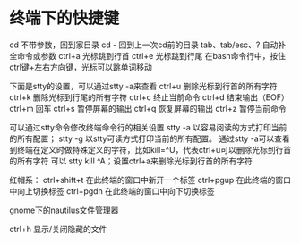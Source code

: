 # 终端下的快捷键



cd		不带参数，回到家目录
cd -	回到上一次cd前的目录
tab、tab/esc、?	自动补全命令或参数
ctrl+a	光标跳到行首
ctrl+e	光标跳到行尾
在bash命令行中，按住ctrl键+左右方向键，光标可以跳单词移动



下面是stty的设置，可以通过stty -a来查看
ctrl+u		删除光标到行首的所有字符
ctrl+k		删除光标到行尾的所有字符
ctrl+c		终止当前命令
ctrl+d		结束输出（EOF）
ctrl+m		回车
ctrl+s		暂停屏幕的输出
ctrl+q		恢复屏幕的输出
ctrl+z		暂停当前命令



可以通过stty命令修改终端命令行的相关设置
stty -a		以容易阅读的方式打印当前的所有配置； 
stty -g		以stty可读方式打印当前的所有配置。
通过stty -a可以查看到终端在定义时做特殊定义的字符，比如kill=^U，代表ctrl+u可以删除光标到行首的所有字符
可以 stty kill ^A；设置ctrl+a来删除光标到行首的所有字符



红帽系：
ctrl+shift+t	在此终端的窗口中新开一个标签
ctrl+pgup		在此终端的窗口中向上切换标签
ctrl+pgdn		在此终端的窗口中向下切换标签



gnome下的nautilus文件管理器

ctrl+h	显示/关闭隐藏的文件